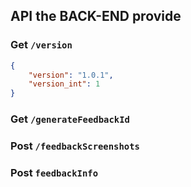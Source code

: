 ## API the BACK-END provide

### Get `/version`

```json
{
    "version": "1.0.1",
    "version_int": 1
}
```

### Get `/generateFeedbackId`

### Post `/feedbackScreenshots`

### Post `feedbackInfo`